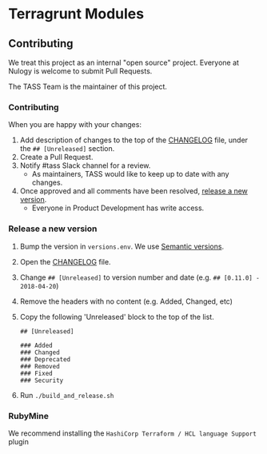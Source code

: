 # Terragrunt Modules

## Contributing

We treat this project as an internal "open source" project. Everyone at Nulogy is welcome to submit Pull Requests.

The TASS Team is the maintainer of this project.

### Contributing

When you are happy with your changes:

1. Add description of changes to the top of the [CHANGELOG](./CHANGELOG.md) file, under the `## [Unreleased]` section.
1. Create a Pull Request.
1. Notify #tass Slack channel for a review.
   - As maintainers, TASS would like to keep up to date with any changes.
1. Once approved and all comments have been resolved, [release a new version](#release-a-new-version).
   - Everyone in Product Development has write access.

### Release a new version

1. Bump the version in `versions.env`. We use [Semantic versions](https://semver.org/).
1. Open the [CHANGELOG](./CHANGELOG.md) file.
1. Change `## [Unreleased]` to version number and date (e.g. `## [0.11.0] - 2018-04-20`)
1. Remove the headers with no content (e.g. Added, Changed, etc)
1. Copy the following 'Unreleased' block to the top of the list.

    ```
    ## [Unreleased]

    ### Added
    ### Changed
    ### Deprecated
    ### Removed
    ### Fixed
    ### Security
    ```

1. Run `./build_and_release.sh`

### RubyMine

We recommend installing the `HashiCorp Terraform / HCL language Support` plugin
